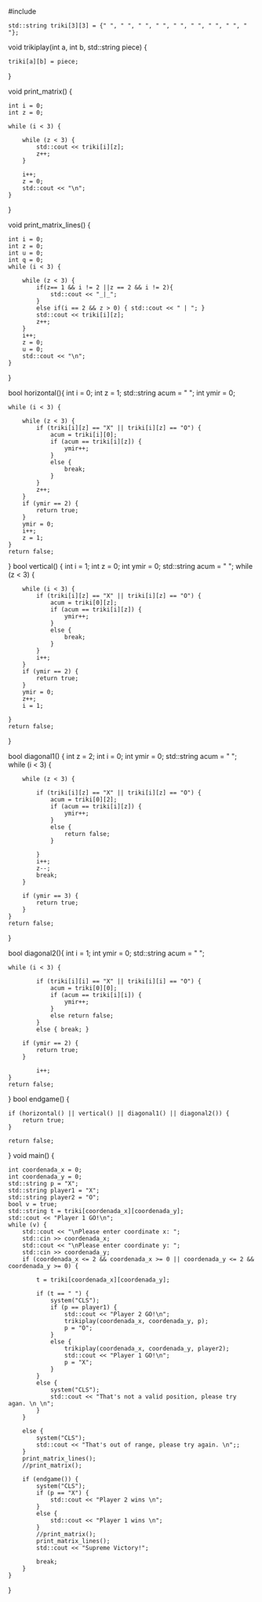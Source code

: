 #include <iostream>



	std::string triki[3][3] = {" ", " ", " ", " ", " ", " ", " ", " ", " "};

void trikiplay(int a, int b, std::string piece) {

	triki[a][b] = piece;
	
			
}

void print_matrix() {

	int i = 0;
	int z = 0;

	while (i < 3) {

		while (z < 3) {
			std::cout << triki[i][z];
			z++;
		}
		
		i++; 
		z = 0;
		std::cout << "\n";
	}
}

void print_matrix_lines() {

	int i = 0;
	int z = 0;
	int u = 0;
	int q = 0;
	while (i < 3) {

		while (z < 3) {			
			if(z== 1 && i != 2 ||z == 2 && i != 2){
				std::cout << "_|_";
			}
			else if(i == 2 && z > 0) { std::cout << " | "; }
			std::cout << triki[i][z];
			z++;
		}
		i++;
		z = 0;
		u = 0;
		std::cout << "\n";
	}
}


bool horizontal(){
	int i = 0;
	int z = 1;
	std::string acum = " ";
	int ymir = 0;

	while (i < 3) {

		while (z < 3) {
			if (triki[i][z] == "X" || triki[i][z] == "O") {
				acum = triki[i][0];
				if (acum == triki[i][z]) {
					ymir++;
				}
				else {
					break;
				}
			}
			z++;
		}
		if (ymir == 2) {
			return true;
		}
		ymir = 0;
		i++;
		z = 1;
	}
	return false;
}
bool vertical() { 
	int i = 1;
	int z = 0;
	int ymir = 0;
	std::string acum = " ";
	while (z < 3) {

		while (i < 3) {
			if (triki[i][z] == "X" || triki[i][z] == "O") {
				acum = triki[0][z];
				if (acum == triki[i][z]) {
					ymir++;
				}
				else {
					break;
				}
			}
			i++;
		}
		if (ymir == 2) {
			return true;
		}
		ymir = 0;
		z++;
		i = 1;

	}
	return false;
}

bool diagonal1() {
	int z = 2;
	int i = 0;
	int ymir = 0;
	std::string acum = " ";
	while (i < 3) {

		while (z < 3) {

			if (triki[i][z] == "X" || triki[i][z] == "O") {
				acum = triki[0][2];
				if (acum == triki[i][z]) {
					ymir++;
				}
				else {
					return false;
				}

			}
			i++;
			z--;
			break;
		}

		if (ymir == 3) {
			return true;
		}
	}
	return false;
}

bool diagonal2(){
	int i = 1;
	int ymir = 0;
	std::string acum = " ";

	while (i < 3) {
			
			if (triki[i][i] == "X" || triki[i][i] == "O") {	
				acum = triki[0][0];
				if (acum == triki[i][i]) {
					ymir++;
				}		
				else return false;
			}
			else { break; }

		if (ymir == 2) {
			return true;
		}
		
			i++;
	}
	return false;
}
bool endgame() {

	if (horizontal() || vertical() || diagonal1() || diagonal2()) {
		return true;
	}
	
	return false;
}
void main() {

	int coordenada_x = 0;
	int coordenada_y = 0;
	std::string p = "X";
	std::string player1 = "X";
	std::string player2 = "O";
	bool v = true;
	std::string t = triki[coordenada_x][coordenada_y];
	std::cout << "Player 1 GO!\n";
	while (v) {
		std::cout << "\nPlease enter coordinate x: ";
		std::cin >> coordenada_x;
		std::cout << "\nPlease enter coordinate y: ";
		std::cin >> coordenada_y;
		if (coordenada_x <= 2 && coordenada_x >= 0 || coordenada_y <= 2 && coordenada_y >= 0) { 
			
			t = triki[coordenada_x][coordenada_y];

			if (t == " ") {
				system("CLS");
				if (p == player1) {					
					std::cout << "Player 2 GO!\n";
					trikiplay(coordenada_x, coordenada_y, p);					
					p = "O";
				}
				else {
					trikiplay(coordenada_x, coordenada_y, player2);
					std::cout << "Player 1 GO!\n";
					p = "X";
				}
			}
			else {
				system("CLS");
				std::cout << "That's not a valid position, please try agan. \n \n";
			}
		}
		
		else {
			system("CLS");
			std::cout << "That's out of range, please try again. \n";;
		}
		print_matrix_lines();
		//print_matrix();
		
		if (endgame()) {  
			system("CLS");
			if (p == "X") {				
				std::cout << "Player 2 wins \n";
			}
			else {
				std::cout << "Player 1 wins \n";
			}
			//print_matrix();
			print_matrix_lines();
			std::cout << "Supreme Victory!";
			
			break;
		}
	}	
}

